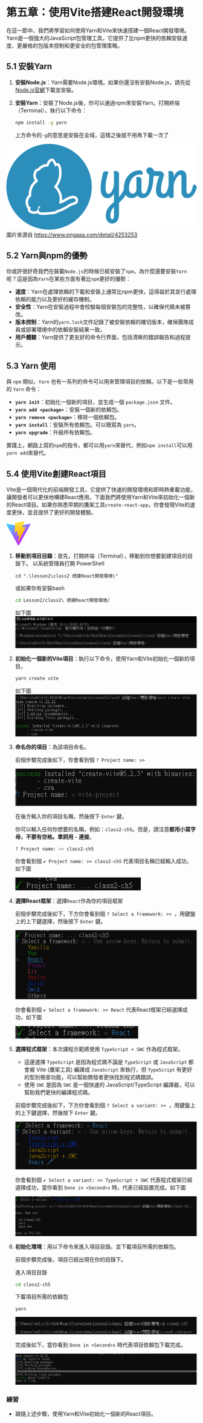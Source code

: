 # 第五章：使用Vite搭建React開發環境

在這一節中，我們將學習如何使用Yarn和Vite來快速搭建一個React開發環境。Yarn是一個強大的JavaScript包管理工具，它提供了比npm更快的依賴安裝速度、更嚴格的包版本控制和更安全的包管理策略。

## 5.1  安裝Yarn

1. **安裝Node.js**：Yarn需要Node.js環境。如果你還沒有安裝Node.js，請先從[Node.js官網](https://nodejs.org/)下載並安裝。

2. **安裝Yarn**：安裝了Node.js後，你可以通過npm來安裝Yarn。打開終端（Terminal），執行以下命令：
   ```sh
   npm install -g yarn
   ```
   上方命令的`-g`的意思是安裝在全域，這樣之後就不用再下載一次了

![Yarn](images/Yarn.png)
圖片來源自 https://www.pngaaa.com/detail/4253253

## 5.2 Yarn與npm的優勢

你或許很好奇我們在裝載`Node.js`的時候已經安裝了`npm`，為什麼還要安裝`Yarn`呢？這是因為`Yarn`在某些方面有著比`npm`更好的優勢：

- **速度**：Yarn在處理依賴的下載和安裝上通常比npm更快，這得益於其並行處理依賴的能力以及更好的緩存機制。
- **安全性**：Yarn在安裝過程中會校驗每個安裝包的完整性，以確保代碼未被篡改。
- **版本控制**：Yarn的`yarn.lock`文件記錄了被安裝依賴的確切版本，確保團隊成員或部署環境中的依賴安裝結果一致。
- **用戶體驗**：Yarn提供了更友好的命令行界面，包括清晰的錯誤報告和過程提示。

## 5.3 Yarn 使用

與 `npm` 類似，`Yarn` 也有一系列的命令可以用來管理項目的依賴。以下是一些常用的 `Yarn` 命令：

- **`yarn init`**：初始化一個新的項目，並生成一個 `package.json` 文件。
- **`yarn add <package>`**：安裝一個新的依賴包。
- **`yarn remove <package>`**：移除一個依賴包。
- **`yarn install`**：安裝所有依賴包。可以簡寫為 `yarn`。
- **`yarn upgrade`**：升級所有依賴包。

實踐上，網路上寫的`npm`的指令，都可以用`yarn`來替代，例如`npm install`可以用`yarn add`來替代。

## 5.4 使用Vite創建React項目

Vite是一個現代化的前端開發工具，它提供了快速的開發環境和即時熱重載功能，讓開發者可以更快地構建React應用。下面我們將使用Yarn和Vite來初始化一個新的React項目。如果你熟悉早期的鷹架工具`create-react-app`，你會發現Vite的速度更快，並且提供了更好的開發體驗。

![Vite](images/Vite.svg)

1. **移動到項目目錄**：首先，打開終端（Terminal），移動到你想要創建項目的目錄下。
   以系統管理員打開 PowerShell
   ```shell
   cd ".\lesson2\class2 搭建React開發環境\"
   ```
   或如果你有安裝bash
   ```bash
   cd Lesson2/class2\ 搭建React開發環境/
   ```
   如下圖
   ![Step 1](images/Step1.png)

2. **初始化一個新的Vite項目**：執行以下命令，使用Yarn和Vite初始化一個新的項目。

   ```bash
   yarn create vite
   ```
    如下圖
    ![Step 2](images/Step2.png)

3. **命名你的項目**：為該項目命名。

   前個步驟完成後如下，你會看到個 `? Project name: >> `

   ![Step 3](images/Step3-1.png)

   在後方輸入你的項目名稱，然後按下 `Enter` 鍵。

   你可以輸入任何你想要的名稱，例如：`class2-ch5`。但是，請注意**都用小寫字母，不要有空格。單詞用 `-` 連接**。
   ```bash
   ? Project name: >> class2-ch5
   ```
   你會看到個 `✔ Project name: >> class2-ch5` 代表項目名稱已經輸入成功，如下圖

    ![Step 3](images/Step3-2.png)

4. **選擇React框架**：選擇`React`作為你的項目框架

   前個步驟完成後如下，下方你會看到個 `? Select a framework: >> `，用鍵盤上的上下鍵選擇，然後按下 `Enter` 鍵。

    ![Step 4](images/Step4-1.png)

    你會看到個 `✔ Select a framework: >> React` 代表React框架已經選擇成功，如下圖
   
    ![Step 4](images/Step4-2.png)

5. **選擇程式框架**：本次課程示範將使用 `TypeScript + SWC` 作為程式框架。
   - 這邊選擇 `TypeScript` 是因為程式碼不論是 `TypeScript` 或 `JavaScript` 都會被 Vite (鷹架工具) 編譯成 `JavaScript` 來執行，但 `TypeScript` 有更好的型別檢查功能，可以幫助開發者更快找到程式碼錯誤。
   - 使用 `SWC` 是因為 `SWC` 是一個快速的 JavaScript/TypeScript 編譯器，可以幫助我們更快的編譯程式碼。

   前個步驟完成後如下，下方你會看到個 `? Select a variant: >> `，用鍵盤上的上下鍵選擇，然後按下 `Enter` 鍵。
    
   ![Step 5](images/Step5-1.png)
   
   你會看到個 `✔ Select a variant: >> TypeScript + SWC` 代表程式框架已經選擇成功，當你看到 `Done in <Second>s` 時，代表已經設置完成。如下圖
   
   ![Step 5](images/Step5-2.png)

6. **初始化環境**：用以下命令來進入項目目錄。並下載項目所需的依賴包。
   
   前個步驟完成後，項目已經出現在你的目錄下。

    進入項目目錄
   ```bash
   cd class2-ch5
   ```
   
    下載項目所需的依賴包
   ```
   yarn 
   ```
   ![Step 6](images/Step6-1.png)

    完成後如下，當你看到 `Done in <Second>s` 時代表項目依賴包下載完成。

   ![Step 6](images/Step6-2.png)

### 練習

- 跟隨上述步驟，使用Yarn和Vite初始化一個新的React項目。
